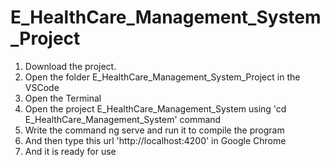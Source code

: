 # E_HealthCare_Management_System_Project
1) Download the project.
2) Open the folder E_HealthCare_Management_System_Project in the VSCode
3) Open the Terminal
4) Open the project E_HealthCare_Management_System using 'cd E_HealthCare_Management_System' command
5) Write the command ng serve and run it to compile the program
6) And then type this url 'http://localhost:4200' in Google Chrome
7) And it is ready for use
